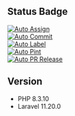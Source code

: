 ## Status Badge
[![Auto Assign](https://github.com/asaokamasakazu/watcher/actions/workflows/auto-assign.yml/badge.svg)](https://github.com/asaokamasakazu/watcher/actions/workflows/auto-assign.yml)<br>
[![Auto Commit](https://github.com/asaokamasakazu/watcher/actions/workflows/auto-commit.yml/badge.svg)](https://github.com/asaokamasakazu/watcher/actions/workflows/auto-commit.yml)<br>
[![Auto Label](https://github.com/asaokamasakazu/watcher/actions/workflows/auto-label.yml/badge.svg)](https://github.com/asaokamasakazu/watcher/actions/workflows/auto-label.yml)<br>
[![Auto Pint](https://github.com/asaokamasakazu/watcher/actions/workflows/auto-pint.yml/badge.svg)](https://github.com/asaokamasakazu/watcher/actions/workflows/auto-pint.yml)<br>
[![Auto PR Release](https://github.com/asaokamasakazu/watcher/actions/workflows/auto-pr-release.yml/badge.svg)](https://github.com/asaokamasakazu/watcher/actions/workflows/auto-pr-release.yml)<br>

## Version
- PHP 8.3.10
- Laravel 11.20.0

